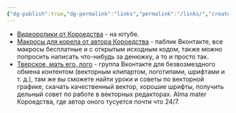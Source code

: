 ```yaml
---
{"dg-publish":true,"dg-permalink":"links","permalink":"/links/","created":"2023-10-20T15:04:15.741+07:00","updated":"2023-10-20T15:16:47.826+07:00"}
---
```


- [Видеоролики от Короедства](https://www.youtube.com/@koroedstvo) - на ютубе.
- [Макросы для корела от автора Короедства](https://vk.com/elvin_macro) - паблик Вконтакте, все макросы бесплатные и с открытым исходным кодом, также можно попросить написать что-нибудь за денюжку, а то и просто так.
- [Тверское, мать его, лого](https://vk.com/tverlogo) - группа Вконтакте для безвозмездного обмена контентом (векторным клипартом, логотипами, шрифтами и т. д.), там же вы сможете найти уроки и советы по векторной графике, скачать качественный вектор, хорошие шрифты, получить дельный совет по работе в векторных редакторах. Alma mater Короедства, где автор оного тусуется почти что 24/7.